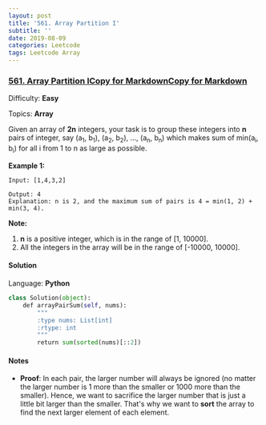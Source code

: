 ```yaml
---
layout: post
title: '561. Array Partition I'
subtitle: ''
date: 2019-08-09
categories: Leetcode
tags: Leetcode Array
---
```

### [561\. Array Partition ICopy for MarkdownCopy for Markdown](https://leetcode.com/problems/array-partition-i/)

Difficulty: **Easy**

Topics: **Array**


Given an array of **2n** integers, your task is to group these integers into **n** pairs of integer, say (a<sub style="display: inline;">1</sub>, b<sub style="display: inline;">1</sub>), (a<sub style="display: inline;">2</sub>, b<sub style="display: inline;">2</sub>), ..., (a<sub style="display: inline;">n</sub>, b<sub style="display: inline;">n</sub>) which makes sum of min(a<sub style="display: inline;">i</sub>, b<sub style="display: inline;">i</sub>) for all i from 1 to n as large as possible.

**Example 1:**  

```
Input: [1,4,3,2]

Output: 4
Explanation: n is 2, and the maximum sum of pairs is 4 = min(1, 2) + min(3, 4).
```

**Note:**  

1.  **n** is a positive integer, which is in the range of [1, 10000].
2.  All the integers in the array will be in the range of [-10000, 10000].


#### Solution

Language: **Python**

```python
class Solution(object):
    def arrayPairSum(self, nums):
        """
        :type nums: List[int]
        :rtype: int
        """
        return sum(sorted(nums)[::2])
```

#### Notes
- **Proof**: In each pair, the larger number will always be ignored (no matter the larger number is 1 more than the smaller or 1000 more than the smaller).
Hence, we want to sacrifice the larger number that is just a little bit larger than the smaller.
That's why we want to **sort** the array to find the next larger element of each element.